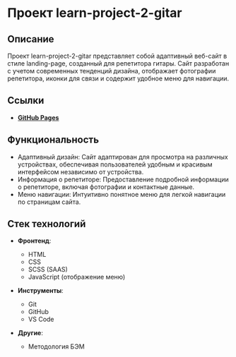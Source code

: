 # Проект learn-project-2-gitar

## Описание
Проект learn-project-2-gitar представляет собой адаптивный веб-сайт в стиле landing-page, созданный для репетитора гитары. Сайт разработан с учетом современных тенденций дизайна, отображает фотографии репетитора, иконки для связи и содержит удобное меню для навигации.

## Ссылки
- **[GitHub Pages](https://winsoulter19.github.io/learn-project-2-gitar/src/index.html)**

## Функциональность
- Адаптивный дизайн: Сайт адаптирован для просмотра на различных устройствах, обеспечивая пользователей удобным и красивым интерфейсом независимо от устройства.
- Информация о репетиторе: Предоставление подробной информации о репетиторе, включая фотографии и контактные данные.
- Меню навигации: Интуитивно понятное меню для легкой навигации по страницам сайта.

## Стек технологий

- **Фронтенд**: 
  - HTML
  - CSS
  - SCSS (SAAS)
  - JavaScript (отображение меню)

- **Инструменты**:
  - Git
  - GitHub
  - VS Code
  

- **Другие**:
  - Методология БЭМ
